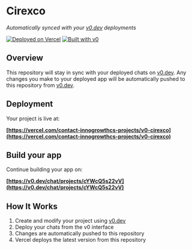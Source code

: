 # Cirexco

*Automatically synced with your [v0.dev](https://v0.dev) deployments*

[![Deployed on Vercel](https://img.shields.io/badge/Deployed%20on-Vercel-black?style=for-the-badge&logo=vercel)](https://vercel.com/contact-innogrowthcs-projects/v0-cirexco)
[![Built with v0](https://img.shields.io/badge/Built%20with-v0.dev-black?style=for-the-badge)](https://v0.dev/chat/projects/cYWcQ5s22vV)

## Overview

This repository will stay in sync with your deployed chats on [v0.dev](https://v0.dev).
Any changes you make to your deployed app will be automatically pushed to this repository from [v0.dev](https://v0.dev).

## Deployment

Your project is live at:

**[https://vercel.com/contact-innogrowthcs-projects/v0-cirexco](https://vercel.com/contact-innogrowthcs-projects/v0-cirexco)**

## Build your app

Continue building your app on:

**[https://v0.dev/chat/projects/cYWcQ5s22vV](https://v0.dev/chat/projects/cYWcQ5s22vV)**

## How It Works

1. Create and modify your project using [v0.dev](https://v0.dev)
2. Deploy your chats from the v0 interface
3. Changes are automatically pushed to this repository
4. Vercel deploys the latest version from this repository